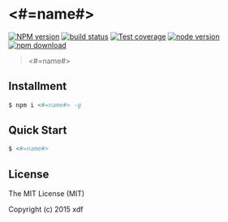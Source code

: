 <#=name#>
====

[![NPM version][npm-image]][npm-url]
[![build status][travis-image]][travis-url]
[![Test coverage][coveralls-image]][coveralls-url]
[![node version][node-image]][node-url]
[![npm download][download-image]][download-url]

[npm-image]: https://img.shields.io/npm/v/<#=name#>.svg?style=flat-square
[npm-url]: https://npmjs.org/package/<#=name#>
[travis-image]: https://img.shields.io/travis/xudafeng/<#=name#>.svg?style=flat-square
[travis-url]: https://travis-ci.org/xudafeng/<#=name#>
[coveralls-image]: https://img.shields.io/coveralls/xudafeng/<#=name#>.svg?style=flat-square
[coveralls-url]: https://coveralls.io/r/xudafeng/<#=name#>?branch=master
[node-image]: https://img.shields.io/badge/node.js-%3E=_0.10-green.svg?style=flat-square
[node-url]: http://nodejs.org/download/
[download-image]: https://img.shields.io/npm/dm/<#=name#>.svg?style=flat-square
[download-url]: https://npmjs.org/package/<#=name#>

> <#=name#>

## Installment

```bash
$ npm i <#=name#> -g
```

## Quick Start

```bash
$ <#=name#>
```

## License

The MIT License (MIT)

Copyright (c) 2015 xdf
